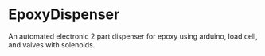 # EpoxyDispenser
An automated electronic 2 part dispenser for epoxy using arduino, load cell, and valves with solenoids.
